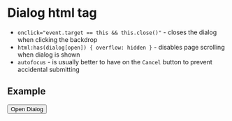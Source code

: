 # Dialog html tag

- `onclick="event.target == this && this.close()"` - closes the dialog  when clicking the backdrop
- `html:has(dialog[open]) { overflow: hidden }` - disables page scrolling when dialog is shown
- `autofocus` - is usually better to have on the `Cancel` button to prevent accidental submitting



## Example
<style>
    html:has(dialog[open]) {
        overflow: hidden;
    }
    dialog {
        padding: 0;
    }
</style>
<dialog id="d" onclick="event.target == this && this.close()">
    <div>
        <header>
            <h2>Dialog</h2>
        </header>
        <article>
            <p>Hey :)</p>
        </article>
        <footer>
            <button type="submit" value="confirm">Confirm</button>
            <button autofocus type="reset" onclick="this.closest('dialog').close(); return false">Cancel</button>
        </footer>
    </div>
</dialog>
<button onclick="d.showModal()">Open Dialog</button>

